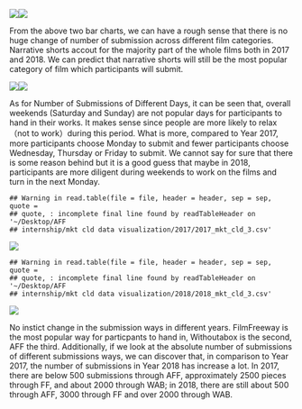 ![](Comparison_Report_of_Marketing_Calendar_in_2017_and_2018_files/figure-markdown_strict/unnamed-chunk-2-1.png)![](Comparison_Report_of_Marketing_Calendar_in_2017_and_2018_files/figure-markdown_strict/unnamed-chunk-2-2.png)

From the above two bar charts, we can have a rough sense that there is
no huge change of number of submission across different film categories.
Narrative shorts accout for the majority part of the whole films both in
2017 and 2018. We can predict that narrative shorts will still be the
most popular category of film which participants will submit.

![](Comparison_Report_of_Marketing_Calendar_in_2017_and_2018_files/figure-markdown_strict/unnamed-chunk-3-1.png)![](Comparison_Report_of_Marketing_Calendar_in_2017_and_2018_files/figure-markdown_strict/unnamed-chunk-3-2.png)

As for Number of Submissions of Different Days, it can be seen that,
overall weekends (Saturday and Sunday) are not popular days for
participants to hand in their works. It makes sense since people are
more likely to relax（not to work）during this period. What is more,
compared to Year 2017, more participants choose Monday to submit and
fewer participants choose Wednesday, Thursday or Friday to submit. We
cannot say for sure that there is some reason behind but it is a good
guess that maybe in 2018, participants are more diligent during weekends
to work on the films and turn in the next Monday.

    ## Warning in read.table(file = file, header = header, sep = sep, quote =
    ## quote, : incomplete final line found by readTableHeader on '~/Desktop/AFF
    ## internship/mkt cld data visualization/2017/2017_mkt_cld_3.csv'

![](Comparison_Report_of_Marketing_Calendar_in_2017_and_2018_files/figure-markdown_strict/unnamed-chunk-4-1.png)

    ## Warning in read.table(file = file, header = header, sep = sep, quote =
    ## quote, : incomplete final line found by readTableHeader on '~/Desktop/AFF
    ## internship/mkt cld data visualization/2018/2018_mkt_cld_3.csv'

![](Comparison_Report_of_Marketing_Calendar_in_2017_and_2018_files/figure-markdown_strict/unnamed-chunk-4-2.png)

No instict change in the submission ways in different years. FilmFreeway
is the most popular way for particpants to hand in, Withoutabox is the
second, AFF the third. Additionally, if we look at the absolute number
of submissions of different submissions ways, we can discover that, in
comparison to Year 2017, the number of submissions in Year 2018 has
increase a lot. In 2017, there are below 500 submissions through AFF,
approximately 2500 pieces through FF, and about 2000 through WAB; in
2018, there are still about 500 through AFF, 3000 through FF and over
2000 through WAB.
